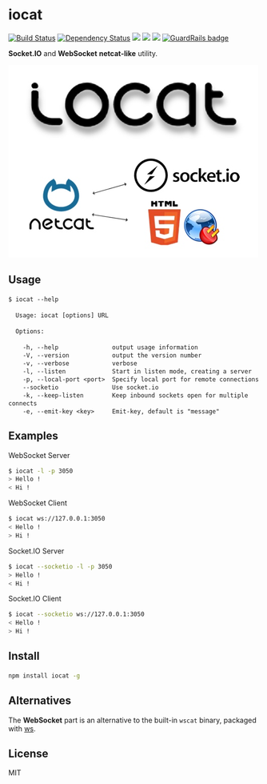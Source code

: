 # iocat

[![Build Status](https://travis-ci.org/moul/iocat.svg?branch=master)](https://travis-ci.org/moul/iocat)
[![Dependency Status](https://img.shields.io/david/moul/iocat.svg)](https://david-dm.org/moul/iocat)
[![](https://img.shields.io/npm/dm/iocat.svg)](https://npmjs.org/package/iocat)
[![](https://img.shields.io/npm/v/iocat.svg)](https://npmjs.org/package/iocat)
[![](https://img.shields.io/npm/l/iocat.svg)](https://npmjs.org/package/iocat) [![GuardRails badge](https://badges.production.guardrails.io/moul/iocat.svg)](https://www.guardrails.io)

**Socket.IO** and **WebSocket** **netcat-like** utility.

![](https://raw.githubusercontent.com/moul/iocat/master/assets/iocat.jpg)

## Usage

```command
$ iocat --help

  Usage: iocat [options] URL

  Options:

    -h, --help               output usage information
    -V, --version            output the version number
    -v, --verbose            verbose
    -l, --listen             Start in listen mode, creating a server
    -p, --local-port <port>  Specify local port for remote connections
    --socketio               Use socket.io
    -k, --keep-listen        Keep inbound sockets open for multiple connects
    -e, --emit-key <key>     Emit-key, default is "message"
```

## Examples

WebSocket Server
```bash
$ iocat -l -p 3050
> Hello !
< Hi !
```

WebSocket Client
```bash
$ iocat ws://127.0.0.1:3050
< Hello !
> Hi !
```

Socket.IO Server
```bash
$ iocat --socketio -l -p 3050
> Hello !
< Hi !
```

Socket.IO Client
```bash
$ iocat --socketio ws://127.0.0.1:3050
< Hello !
> Hi !
```

## Install

```bash
npm install iocat -g
```

## Alternatives

The **WebSocket** part is an alternative to the built-in `wscat` binary, packaged with [ws](http://einaros.github.com/ws/).

## License

MIT
